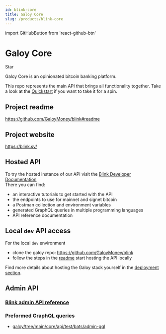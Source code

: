 ```yaml
---
id: blink-core
title: Galoy Core
slug: /products/blink-core
---
```


import GitHubButton from 'react-github-btn'

# Galoy Core

<GitHubButton href="https://github.com/GaloyMoney/blink" data-color-scheme="no-preference: dark; light: light; dark: dark;" data-icon="octicon-star" data-size="large" data-show-count="true" aria-label="Star GaloyMoney/blink on GitHub">Star</GitHubButton>
<div style={{ marginBottom: 20 }}></div>

Galoy Core is an opinionated bitcoin banking platform.

This repo represents the main API that brings all functionality together. Take a look at the [Quickstart](https://github.com/GaloyMoney/blink/tree/main/quickstart) if you want to take it for a spin.

## Project readme

https://github.com/GaloyMoney/blink#readme

## Project website

https://blink.sv/

## Hosted API
To try the hosted instance of our API visit the [Blink Developer Documentation](https://dev.blink.sv/api)<br />
There you can find:
* an interactive tutorials to get started with the API
* the endpoints to use for mainnet and signet bitcoin
* a Postman collection and environment variables
* generated GraphQL queries in multiple programming languages
* API reference documentation

## Local `dev` API access
For the local `dev` environment
* clone the galoy repo: https://github.com/GaloyMoney/blink
* follow the steps in the [readme](https://github.com/GaloyMoney/blink/tree/main?tab=readme-ov-file#local-development-setup) start hosting the API locally

Find more details about hosting the Galoy stack yourself in the [deployment section](/deployment/).

## Admin API

### [Blink admin API reference](https://dev.galoy.io/admin-api-reference.html)
### Preformed GraphQL queries
* [galoy/tree/main/core/api/test/bats/admin-gql](https://github.com/GaloyMoney/blink/tree/main/core/api/test/bats/admin-gql)
